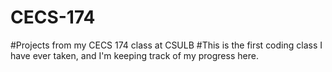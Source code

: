 # CECS-174
#Projects from my CECS 174 class at CSULB
#This is the first coding class I have ever taken, and I'm keeping track of my progress here. 
